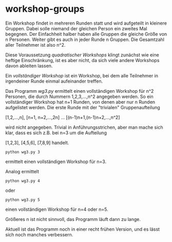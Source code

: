 # workshop-groups
Ein Workshop findet in mehreren Runden statt und wird aufgeteilt in kleinere Gruppen. Dabei solle niemand  der gleichen Person ein zweites Mal begegnen. Der Einfachheit halber haben alle Gruppen die gleiche Größe von n Personen. Weiter gibt es auch in jeder Runde n Gruppen. Die Gesamtzahl aller Teilnehmer ist also n^2. 

Diese Voraussetzung *quadratischer Workshops* klingt zunächst wie eine heftige Einschränkung, ist es aber nicht, da sich viele andere Workshops davon ableiten lassen.

Ein *vollständiger Workshop* ist ein Workshop, bei dem alle Teilnehmer in irgendeiner Runde einmal aufeinander treffen. 

Das Programm *wg3.py* ermittelt einen vollständigen Workshop für n^2 Personen, die durch Nummern 1,2,3,...,n^2 angegeben werden. So ein vollständiger Workshop hat n+1 Runden, von denen aber nur n Runden aufgelistet werden. Die erste Runde mit der "trivialen" Gruppenaufteilung

[1,2,...,n], [n+1, n+2,...,2n] ... [(n-1)n+1,(n-1)n+2,...,n^2]

wird nicht angegeben. Trivial in Anführungsstrichen, aber man mache sich klar, dass es sich z.B. bei n=3 um die Aufteilung 

[1,2,3], [4,5,6], [7,8,9] handelt.

```
python wg3.py 3
```

ermittelt einen vollständigen Workshop für n=3.


Analog ermittelt

```
python wg3.py 4
```

oder 


```
python wg3.py 5
```

einen vollständigen Workshop für n=4 oder n=5.

Größeres n ist nicht sinnvoll, das Programm läuft dann zu lange.

Aktuell ist das Programm noch in einer recht frühen Version, und es lässt sich noch manches verbessern.  